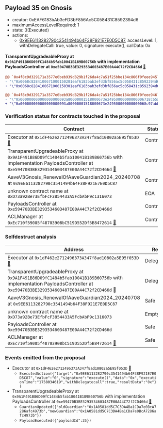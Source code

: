 ## Payload 35 on Gnosis

- creator: 0xEAF6183bAb3eFD3bF856Ac5C058431C8592394d6
- maximumAccessLevelRequired: 1
- state: 3(Executed)
- actions:
  - [0x9EE6113282790c3541494b64F38F921E7E0D5C87](https://gnosisscan.io/tx/0x9EE6113282790c3541494b64F38F921E7E0D5C87), accessLevel: 1, withDelegateCall: true, value: 0, signature: execute(), callData: 0x

#### TransparentUpgradeableProxy at `0x9A1F491B86D09fC1484b5fab10041B189B60756b` with implementation PayloadsController at `0xe59470B3BE3293534603487E00A44C72f2CD466d` [:ghost:](https://github.com/bgd-labs/aave-address-book  "GovernanceV3Gnosis.PAYLOADS_CONTROLLER")

```diff
@@ `0x4f8c9d329171a3577e6beb939d329b1f26da4c7a51f25bbe134c866f0feee945` raw  @@
- "\"0x0068c8284100671000150201eaf6183bab3efd3bf856ac5c058431c8592394d6\""
+ "\"0x0068c8284100671000150301eaf6183bab3efd3bf856ac5c058431c8592394d6\""

@@ `0x4f8c9d329171a3577e6beb939d329b1f26da4c7a51f25bbe134c866f0feee946` raw  @@
- "\"0x000000000000000000093a80000001518000673e24950000000000006718c65a\""
+ "\"0x000000000000000000093a80000001518000673e249500000000000068c97abb\""

```
### Verification status for contracts touched in the proposal

| Contract | Status |
|---------|------------|
| Executor at `0x1dF462e2712496373A347f8ad10802a5E95f053D` [:ghost:](https://github.com/bgd-labs/aave-address-book  "AaveV3Gnosis.ACL_ADMIN") | Contract |
| TransparentUpgradeableProxy at `0x9A1F491B86D09fC1484b5fab10041B189B60756b` with implementation PayloadsController at `0xe59470B3BE3293534603487E00A44C72f2CD466d` [:ghost:](https://github.com/bgd-labs/aave-address-book  "GovernanceV3Gnosis.PAYLOADS_CONTROLLER") | Contract |
| AaveV3Gnosis_RenewalOfAaveGuardian2024_20240708 at `0x9EE6113282790c3541494b64F38F921E7E0D5C87` | Contract |
| unknown contract name at `0xD73a92Be73EfbFcF3854433A5FcbAbF9c1316073` | EOA |
| PayloadsController at `0xe59470B3BE3293534603487E00A44C72f2CD466d` | Contract |
| ACLManager at `0xEc710f59005f48703908bC519D552Df5B8472614` [:ghost:](https://github.com/bgd-labs/aave-address-book  "AaveV3Gnosis.ACL_MANAGER") | Contract |

### Selfdestruct analysis

| Address | Result |
|---------|------------|
| Executor at `0x1dF462e2712496373A347f8ad10802a5E95f053D` [:ghost:](https://github.com/bgd-labs/aave-address-book  "AaveV3Gnosis.ACL_ADMIN") | DelegateCall |
| TransparentUpgradeableProxy at `0x9A1F491B86D09fC1484b5fab10041B189B60756b` with implementation PayloadsController at `0xe59470B3BE3293534603487E00A44C72f2CD466d` [:ghost:](https://github.com/bgd-labs/aave-address-book  "GovernanceV3Gnosis.PAYLOADS_CONTROLLER") | DelegateCall |
| AaveV3Gnosis_RenewalOfAaveGuardian2024_20240708 at `0x9EE6113282790c3541494b64F38F921E7E0D5C87` | Safe |
| unknown contract name at `0xD73a92Be73EfbFcF3854433A5FcbAbF9c1316073` | Empty |
| PayloadsController at `0xe59470B3BE3293534603487E00A44C72f2CD466d` | Safe |
| ACLManager at `0xEc710f59005f48703908bC519D552Df5B8472614` [:ghost:](https://github.com/bgd-labs/aave-address-book  "AaveV3Gnosis.ACL_MANAGER") | Safe |

### Events emitted from the proposal

- Executor at `0x1dF462e2712496373A347f8ad10802a5E95f053D` [:ghost:](https://github.com/bgd-labs/aave-address-book  "AaveV3Gnosis.ACL_ADMIN")
  - `ExecutedAction({"target":"0x9EE6113282790c3541494b64F38F921E7E0D5C87","value":"0","signature":"execute()","data":"0x","executionTime":"1758034619","withDelegatecall":true,"resultData":"0x"})`
- TransparentUpgradeableProxy at `0x9A1F491B86D09fC1484b5fab10041B189B60756b` with implementation PayloadsController at `0xe59470B3BE3293534603487E00A44C72f2CD466d` [:ghost:](https://github.com/bgd-labs/aave-address-book  "GovernanceV3Gnosis.PAYLOADS_CONTROLLER")
  - `GuardianUpdated({"oldGuardian":"0x1A0581dd5C7C3DA4Ba1CDa7e0BcA7286afc4973b","newGuardian":"0x1A0581dd5C7C3DA4Ba1CDa7e0BcA7286afc4973b"})`
  - `PayloadExecuted({"payloadId":35})`
